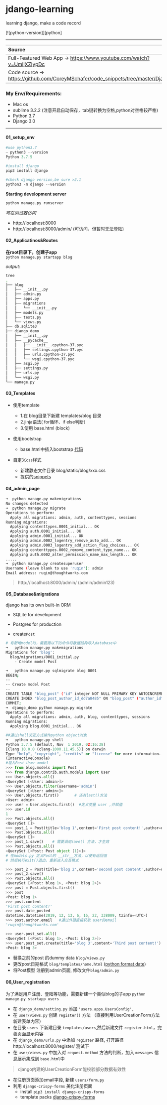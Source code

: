 # jdango-learning
learning django, make a code record

[![python-version]][python]

---
|   Source    |
|:------------------|
|  Full-Featured Web App -> https://www.youtube.com/watch?v=UmljXZIypDc|
| Code source -> https://github.com/CoreyMSchafer/code_snippets/tree/master/Django_Blog|


### My Env/Requirements:
- Mac os
- sublime 3.2.2  (注意开启自动保存，tab键转换为空格,python对空格较严格)
- Python 3.7
- Django 3.0

---

#### 01_setup_env

```python
#use python3.7
~ python3 --version
Python 3.7.5

#install django
pip3 install django

#check django version,be sure >2.1
python3 -m django --version
```

**Starting development server**

`python manage.py runserver`

*可在浏览器访问*

- http://localhost:8000
- http://localhost:8000/admin/ (可访问，但暂时无法登陆)

#### 02_Applicatinos&Routes

**在root目录下，创建子app**  
`python manage.py startapp blog`

*output:*
```bash
tree
.
├── blog
│   ├── __init__.py
│   ├── admin.py
│   ├── apps.py
│   ├── migrations
│   │   └── __init__.py
│   ├── models.py
│   ├── tests.py
│   └── views.py
├── db.sqlite3
├── django_demo
│   ├── __init__.py
│   ├── __pycache__
│   │   ├── __init__.cpython-37.pyc
│   │   ├── settings.cpython-37.pyc
│   │   ├── urls.cpython-37.pyc
│   │   └── wsgi.cpython-37.pyc
│   ├── asgi.py
│   ├── settings.py
│   ├── urls.py
│   └── wsgi.py
└── manage.py
```

#### 03_Templates

- 使用template
  - 1.在 blog目录下新建 templates/blog 目录
  - 2.jinja语法( for循环、if else判断）
  - 3.使用 base.html (block)

- 使用bootstrap
  - base.html中插入bootstrap [代码](https://getbootstrap.com/docs/4.0/getting-started/introduction/#starter-template)

- 自定义`css`样式  
  - 新建静态文件目录 blog/static/blog/xxx.css
  - 提供的[snippets](https://github.com/CoreyMSchafer/code_snippets/tree/master/Django_Blog/snippets)

#### 04_admin_page

```bash
➜  python manage.py makemigrations
No changes detected
➜  python manage.py migrate
Operations to perform:
  Apply all migrations: admin, auth, contenttypes, sessions
Running migrations:
  Applying contenttypes.0001_initial... OK
  Applying auth.0001_initial... OK
  Applying admin.0001_initial... OK
  Applying admin.0002_logentry_remove_auto_add... OK
  Applying admin.0003_logentry_add_action_flag_choices... OK
  Applying contenttypes.0002_remove_content_type_name... OK
  Applying auth.0002_alter_permission_name_max_length... OK
.....
➜  python manage.py createsuperuser
Username (leave blank to use 'ruqin'): admin
Email address: ruqin@thoughtworks.com
```

> http://localhost:8000/admin/ (admin/admin123)

####  05_Database&migrations

django has its own built-in ORM  
  - SQLite for development
  - Postgres for production

- create`Post`

```bash
# 有新增model时，需要用以下的命令将数据结构导入database中
➜   python manage.py makemigrations
Migrations for 'blog':
  blog/migrations/0001_initial.py
    - Create model Post

➜   python manage.py sqlmigrate blog 0001
BEGIN;
--
-- Create model Post
--
CREATE TABLE "blog_post" ("id" integer NOT NULL PRIMARY KEY AUTOINCREMENT, "title" varchar(100) NOT NULL, "content" text NOT NULL, "date_posted" datetime NOT NULL, "author_id" integer NOT NULL REFERENCES "auth_user" ("id") DEFERRABLE INITIALLY DEFERRED);
CREATE INDEX "blog_post_author_id_dd7a8485" ON "blog_post" ("author_id");
COMMIT;
➜  django_demo python manage.py migrate
Operations to perform:
  Apply all migrations: admin, auth, blog, contenttypes, sessions
Running migrations:
  Applying blog.0001_initial... OK
```

```python
##通过shell交互方式操作python object对象
➜   python manage.py shell
Python 3.7.5 (default, Nov  1 2019, 02:16:38)
[Clang 10.0.0 (clang-1000.11.45.5)] on darwin
Type "help", "copyright", "credits" or "license" for more information.
(InteractiveConsole)
#导入Post User model
>>> from blog.models import Post
>>> from django.contrib.auth.models import User
>>> User.objects.all()
<QuerySet [<User: admin>]>
>>> User.objects.filter(username='admin')
<QuerySet [<User: admin>]>
>>> User.objects.first()       # 还有last()方法
<User: admin>
>>> user = User.objects.first()  #定义变量 user ,并赋值
>>> user.id
1
>>> Post.objects.all()
<QuerySet []>
>>> post_1 = Post(title='blog 1',content='First post content!',author=user)
>>> Post.objects.all()
<QuerySet []>
>>> post_1.save()    # 需要调用save() 方法，才生效
>>> Post.objects.all()
<QuerySet [<Post: Post object (1)>]>
# 在models.py 定义Post的 __str__方法，以便有返回值
# 然后执行exit()退出，重新进入交互模式

>>> post_2 = Post(title='blog 2',content='second post content',author=user)
>>> post_2.save()
>>> Post.objects.all()
<QuerySet [<Post: blog 1>, <Post: blog 2>]>
>>> post = Post.objects.first()
>>> post
<Post: blog 1>
>>> post.content
'First post content!'
>>> post.date_posted
datetime.datetime(2019, 12, 13, 6, 16, 22, 338009, tzinfo=<UTC>)
>>> post.author.email   #通过外键直接获取 user的email
'ruqin@thoughtworks.com'

>>> user.post_set.all()
<QuerySet [<Post: blog 1>, <Post: blog 2>]>
>>> user.post_set.create(title='blog 3',content='Third post content!')
<Post: blog 3>
```

- 替换之前的post 的dummy data `blog/views.py`
- 更改post日期格式 `blog/templates/home.html` ([python format date](https://docs.djangoproject.com/en/3.0/ref/templates/builtins/#date))
- 将Post模型 注册到admin页面, 修改文件`blog/admin.py`

#### 06_User_registration
为了满足用户注册、登陆等功能，需要新建一个类似blog的子app
`python manage.py startapp users`

- 在 `django_demo/setting.py` 添加 `'users.apps.UsersConfig',`
- 在 `user/views.py` 创建 `register()` 方法 （直接利用UserCreationForm方法新建表单内容）
- 在目录 `users` 下新建目录 `templates/users`,然后新建文件 `register.html`，完善页面显示内容
- 在 `django_demo/urls.py` 中添加 `register` 路径, 打开路径 http://localhost:8000/register/ 测试下
- 在 `user/views.py` 中加入对 `request.method` 方法的判断，加入 `messages` 信息展示集成到 `base.html`中
> django内建的UserCreationForm能校验部分数据有效性
- 在注册页面添加email字段, 新建 `users/form.py `
- 利用 `django-crispy-forms` 美化注册页面
  - install `pip3 install django-crispy-forms`
  - template packs [django-crispy-forms](https://django-crispy-forms.readthedocs.io/en/latest/install.html#template-packs)